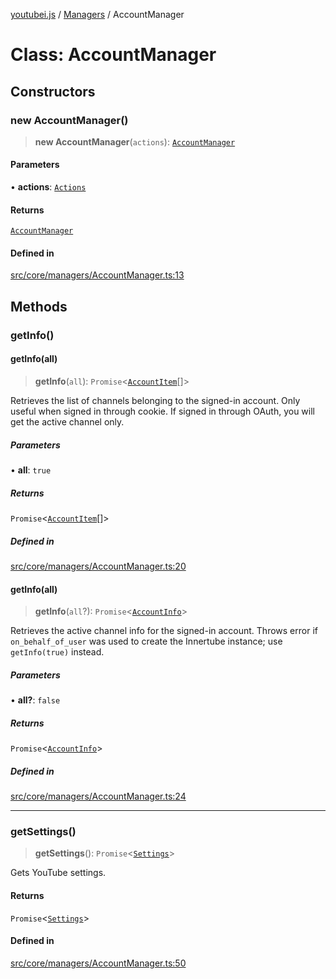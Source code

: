 [youtubei.js](../../../README.md) / [Managers](../README.md) / AccountManager

# Class: AccountManager

## Constructors

### new AccountManager()

> **new AccountManager**(`actions`): [`AccountManager`](AccountManager.md)

#### Parameters

• **actions**: [`Actions`](../../../classes/Actions.md)

#### Returns

[`AccountManager`](AccountManager.md)

#### Defined in

[src/core/managers/AccountManager.ts:13](https://github.com/LuanRT/YouTube.js/blob/e54e499ff553dab51e6d9d1aebc090b50fec29ba/src/core/managers/AccountManager.ts#L13)

## Methods

### getInfo()

#### getInfo(all)

> **getInfo**(`all`): `Promise`\<[`AccountItem`](../../YTNodes/classes/AccountItem.md)[]\>

Retrieves the list of channels belonging to the signed-in account. Only useful when signed in through cookie. If signed in through OAuth, you will get the active channel only.

##### Parameters

• **all**: `true`

##### Returns

`Promise`\<[`AccountItem`](../../YTNodes/classes/AccountItem.md)[]\>

##### Defined in

[src/core/managers/AccountManager.ts:20](https://github.com/LuanRT/YouTube.js/blob/e54e499ff553dab51e6d9d1aebc090b50fec29ba/src/core/managers/AccountManager.ts#L20)

#### getInfo(all)

> **getInfo**(`all`?): `Promise`\<[`AccountInfo`](../../YT/classes/AccountInfo.md)\>

Retrieves the active channel info for the signed-in account. Throws error if `on_behalf_of_user` was used to create the Innertube instance; use `getInfo(true)` instead.

##### Parameters

• **all?**: `false`

##### Returns

`Promise`\<[`AccountInfo`](../../YT/classes/AccountInfo.md)\>

##### Defined in

[src/core/managers/AccountManager.ts:24](https://github.com/LuanRT/YouTube.js/blob/e54e499ff553dab51e6d9d1aebc090b50fec29ba/src/core/managers/AccountManager.ts#L24)

***

### getSettings()

> **getSettings**(): `Promise`\<[`Settings`](../../YT/classes/Settings.md)\>

Gets YouTube settings.

#### Returns

`Promise`\<[`Settings`](../../YT/classes/Settings.md)\>

#### Defined in

[src/core/managers/AccountManager.ts:50](https://github.com/LuanRT/YouTube.js/blob/e54e499ff553dab51e6d9d1aebc090b50fec29ba/src/core/managers/AccountManager.ts#L50)
